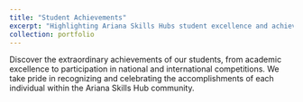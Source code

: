 ```yaml
---
title: "Student Achievements"
excerpt: "Highlighting Ariana Skills Hubs student excellence and achievements globally.<br/><img src='/images/500x300.png'>"
collection: portfolio
---
```


Discover the extraordinary achievements of our students, from academic excellence to participation in national and international competitions. We take pride in recognizing and celebrating the accomplishments of each individual within the Ariana Skills Hub community.
